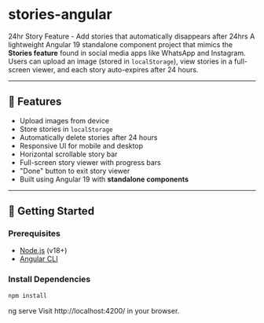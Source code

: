 # stories-angular
24hr Story Feature - Add stories that automatically disappears after 24hrs
A lightweight Angular 19 standalone component project that mimics the **Stories feature** found in social media apps like WhatsApp and Instagram. Users can upload an image (stored in `localStorage`), view stories in a full-screen viewer, and each story auto-expires after 24 hours.

---

## 🔧 Features

-  Upload images from device
-  Store stories in `localStorage`
-  Automatically delete stories after 24 hours
-  Responsive UI for mobile and desktop
-  Horizontal scrollable story bar
-  Full-screen story viewer with progress bars
-  "Done" button to exit story viewer
-  Built using Angular 19 with **standalone components**

--- 

## 🚀 Getting Started

### Prerequisites

- [Node.js](https://nodejs.org/) (v18+)
- [Angular CLI](https://angular.io/cli)

### Install Dependencies

```bash
npm install
```

ng serve
Visit http://localhost:4200/ in your browser.

